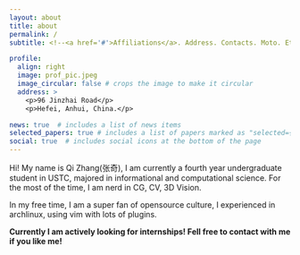 ```yaml
---
layout: about
title: about
permalink: /
subtitle: <!--<a href='#'>Affiliations</a>. Address. Contacts. Moto. Etc.-->

profile:
  align: right
  image: prof_pic.jpeg
  image_circular: false # crops the image to make it circular
  address: >
    <p>96 Jinzhai Road</p>
    <p>Hefei, Anhui, China.</p>

news: true  # includes a list of news items
selected_papers: true # includes a list of papers marked as "selected={true}"
social: true  # includes social icons at the bottom of the page
---
```

Hi! My name is Qi Zhang(张奇), I am currently a fourth year undergraduate student in USTC, majored in informational and computational science. For the most of the time, I am nerd in CG, CV, 3D Vision.

In my free time, I am a super fan of opensource culture, I experienced in archlinux, using vim with lots of plugins.

**Currently I am actively looking for internships! Fell free to contact with me if you like me!**




<!--Write your biography here. Tell the world about yourself. Link to your favorite [subreddit](http://reddit.com). You can put a picture in, too. The code is already in, just name your picture `prof_pic.jpg` and put it in the `img/` folder.

Put your address / P.O. box / other info right below your picture. You can also disable any these elements by editing `profile` property of the YAML header of your `_pages/about.md`. Edit `_bibliography/papers.bib` and Jekyll will render your [publications page](/al-folio/publications/) automatically.

Link to your social media connections, too. This theme is set up to use [Font Awesome icons](http://fortawesome.github.io/Font-Awesome/) and [Academicons](https://jpswalsh.github.io/academicons/), like the ones below. Add your Facebook, Twitter, LinkedIn, Google Scholar, or just disable all of them.
-->
